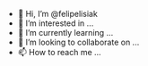 - 👋 Hi, I’m @felipelisiak
- 👀 I’m interested in ...
- 🌱 I’m currently learning ...
- 💞️ I’m looking to collaborate on ...
- 📫 How to reach me ...

<!---
felipelisiak/felipelisiak is a ✨ special ✨ repository because its `README.md` (this file) appears on your GitHub profile.
You can click the Preview link to take a look at your changes.
--->
